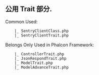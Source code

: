 ## 公用 Trait 部分.

Common Used:  

```  
    |_ SentryClientClass.php  
    |_ SentryClientTrait.php  
```  

Belongs Only Used in Phalcon Framework:  
```  
    |_ ControllerTrait.php   
    |_ JsonRespondTrait.php  
    |_ ModelTrait.php  
    |_ ModelAdvanceTrait.php  
```

